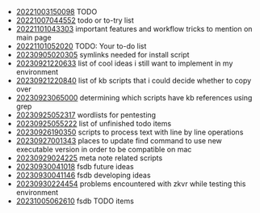 - [20221003150098](/zet/20221003150098/README.md) TODO
- [20221007044552](/zet/20221007044552/README.md) todo or to-try list
- [20221101043303](/zet/20221101043303/README.md) important features and workflow tricks to mention on main page
- [20221101052020](/zet/20221101052020/README.md) TODO: Your to-do list
- [20230905020305](/zet/20230905020305/README.md) symlinks needed for install script
- [20230921220633](/zet/20230921220633/README.md) list of cool ideas i still want to implement in my environment
- [20230921220840](/zet/20230921220840/README.md) list of kb scripts that i could decide whether to copy over
- [20230923065000](/zet/20230923065000/README.md) determining which scripts have kb references using grep
- [20230925052317](/zet/20230925052317/README.md) wordlists for pentesting
- [20230925055222](/zet/20230925055222/README.md) list of unfinished todo items
- [20230926190350](/zet/20230926190350/README.md) scripts to process text with line by line operations
- [20230927001343](/zet/20230927001343/README.md) places to update find command to use new executable version in order to be compatible on mac
- [20230929024225](/zet/20230929024225/README.md) meta note related scripts
- [20230930041018](/zet/20230930041018/README.md) fsdb future ideas
- [20230930041146](/zet/20230930041146/README.md) fsdb developing ideas
- [20230930224454](/zet/20230930224454/README.md) problems encountered with zkvr while testing this environment
- [20231005062610](/zet/20231005062610/README.md) fsdb TODO items
